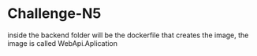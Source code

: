 # Challenge-N5

inside the backend folder will be the dockerfile that creates the image, the image is called WebApi.Aplication
